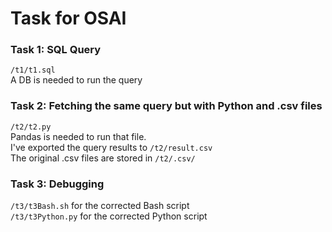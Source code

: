 # Task for OSAI </br>



### Task 1: SQL Query

```/t1/t1.sql```</br>
A DB is needed to run the query</br>


### Task 2: Fetching the same query but with Python and .csv files

```/t2/t2.py```</br>
Pandas is needed to run that file.</br>
I've exported the query results to ```/t2/result.csv```</br>
The original .csv files are stored in ```/t2/.csv/```</br>


### Task 3: Debugging

```/t3/t3Bash.sh``` for the corrected Bash script</br>
```/t3/t3Python.py``` for the corrected Python script

